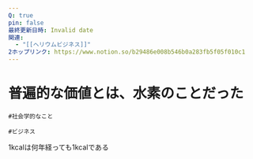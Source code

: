 ```yaml
---
Q: true
pin: false
最終更新日時: Invalid date
関連:
  - "[[ヘリウムビジネス]]"
2ホップリンク: https://www.notion.so/b29486e008b546b0a283fb5f05f010c1
---
```

# 普遍的な価値とは、水素のことだった

`#社会学的なこと`

`#ビジネス`

1kcalは何年経っても1kcalである